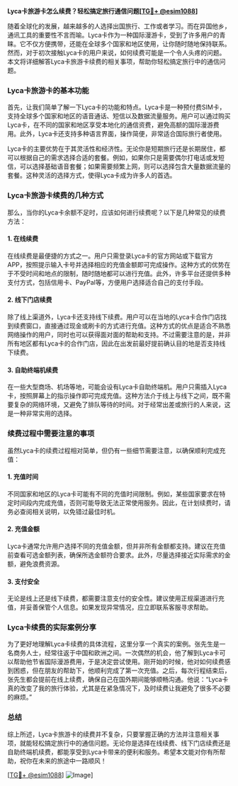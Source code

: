 **Lyca卡旅游卡怎么续费？轻松搞定旅行通信问题[[TG💪+ @esim1088](https://t.me/s/esim1088)]**

随着全球化的发展，越来越多的人选择出国旅行、工作或者学习。而在异国他乡，通讯工具的重要性不言而喻。Lyca卡作为一种国际漫游卡，受到了许多用户的青睐。它不仅方便携带，还能在全球多个国家和地区使用，让你随时随地保持联系。然而，对于初次接触Lyca卡的用户来说，如何续费可能是一个令人头疼的问题。本文将详细解答Lyca卡旅游卡续费的相关事项，帮助你轻松搞定旅行中的通信问题。

### Lyca卡旅游卡的基本功能

首先，让我们简单了解一下Lyca卡的功能和特点。Lyca卡是一种预付费SIM卡，支持全球多个国家和地区的语音通话、短信以及数据流量服务。用户可以通过购买Lyca卡，在不同的国家和地区享受本地化的通信资费，避免高额的国际漫游费用。此外，Lyca卡还支持多种语言界面，操作简便，非常适合国际旅行者使用。

Lyca卡的主要优势在于其灵活性和经济性。无论你是短期旅行还是长期居住，都可以根据自己的需求选择合适的套餐。例如，如果你只是需要偶尔打电话或发短信，可以选择基础语音套餐；如果需要频繁上网，则可以选择包含大量数据流量的套餐。这种灵活的选择方式，使得Lyca卡成为许多人的首选。

### Lyca卡旅游卡续费的几种方式

那么，当你的Lyca卡余额不足时，应该如何进行续费呢？以下是几种常见的续费方法：

#### 1. 在线续费

在线续费是最便捷的方式之一。用户只需登录Lyca卡的官方网站或下载官方APP，按照提示输入卡号并选择相应的充值金额即可完成操作。这种方式的优势在于不受时间和地点的限制，随时随地都可以进行充值。此外，许多平台还提供多种支付方式，包括信用卡、PayPal等，方便用户选择适合自己的支付手段。

#### 2. 线下门店续费

除了线上渠道外，Lyca卡还支持线下续费。用户可以在当地的Lyca卡合作门店找到续费窗口，直接通过现金或刷卡的方式进行充值。这种方式的优点是适合不熟悉网络操作的用户，同时也可以获得面对面的帮助和支持。不过需要注意的是，并非所有地区都有Lyca卡的合作门店，因此在出发前最好提前确认目的地是否支持线下续费。

#### 3. 自助终端机续费

在一些大型商场、机场等地，可能会设有Lyca卡自助终端机。用户只需插入Lyca卡，按照屏幕上的指示操作即可完成充值。这种方法介于线上与线下之间，既不需要复杂的网络环境，又避免了排队等待的时间。对于经常出差或旅行的人来说，这是一种非常实用的选择。

### 续费过程中需要注意的事项

虽然Lyca卡的续费过程相对简单，但仍有一些细节需要注意，以确保顺利完成充值：

#### 1. 充值时间

不同国家和地区的Lyca卡可能有不同的充值时间限制。例如，某些国家要求在特定时间段内完成充值，否则可能导致无法正常使用服务。因此，在计划续费时，请务必查阅相关说明，以免错过最佳时机。

#### 2. 充值金额

Lyca卡通常允许用户选择不同的充值金额，但并非所有金额都支持。建议在充值前查看可选金额列表，确保所选金额符合要求。此外，尽量选择接近实际需求的金额，避免浪费资源。

#### 3. 支付安全

无论是线上还是线下续费，都需要注意支付的安全性。建议使用正规渠道进行充值，并妥善保管个人信息。如果发现异常情况，应立即联系客服寻求帮助。

### Lyca卡续费的实际案例分享

为了更好地理解Lyca卡续费的具体流程，这里分享一个真实的案例。张先生是一名商务人士，经常往返于中国和欧洲之间。一次偶然的机会，他了解到Lyca卡可以帮助他节省国际漫游费用，于是决定尝试使用。刚开始的时候，他对如何续费感到困惑，但在朋友的帮助下，他顺利完成了第一次充值。之后，每次行程结束后，张先生都会提前在线上续费，确保自己在国外期间能够顺畅沟通。他说：“Lyca卡真的改变了我的旅行体验，尤其是在紧急情况下，及时续费让我避免了很多不必要的麻烦。”

### 总结

综上所述，Lyca卡旅游卡的续费并不复杂，只要掌握正确的方法并注意相关事项，就能轻松搞定旅行中的通信问题。无论你是选择在线续费、线下门店续费还是自助终端机续费，都能享受到Lyca卡带来的便利和服务。希望本文能对你有所帮助，祝你在未来的旅途中一路顺风！

[[TG💪+ @esim1088](https://t.me/s/esim1088)] ![Image](https://i.postimg.cc/4NQfJmqS/Snipaste-2025-05-13-00-14-12.png)]
